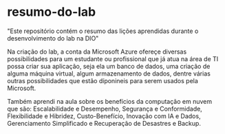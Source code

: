 # resumo-do-lab
"Este repositório contém o resumo das lições aprendidas durante o desenvolvimento do lab na DIO"

Na criação do lab, a conta da Microsoft Azure ofereçe diversas possibilidades para um estudante ou profissional que já atua na área de TI possa criar sua aplicação, seja ela um banco de dados, uma criação de alguma máquina virtual, algum armazenamento de dados, dentre várias outras possibilidades que estão díponineis para serem usados pela Microsoft.

Também aprendi na aula sobre os benefícios da computação em nuvem que são: Escalabilidade e Desempenho, Segurança e Conformidade, Flexibilidade e Hibridez, Custo-Benefício, Inovação com IA e Dados, Gerenciamento Simplificado e Recuperação de Desastres e Backup.

